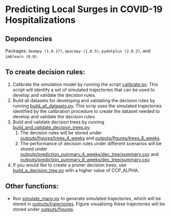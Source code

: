 # Predicting Local Surges in COVID-19 Hospitalizations 

## Dependencies
Packages: `deampy (1.0.17)`, `apacepy (1.0.5)`, `pydotplus (2.0.2)`, and `imblearn (0.0)`.

## To create decision rules:

1. Calibrate the simulation model by running the script [calibrate.py](calibrate.py). 
   This script will identify a set of simulated trajectories that can be used 
   to develop and validate the decision rules.
2. Build all datasets for developing and validating the decision rules by running
   [build_all_datasets.py](build_all_datasets.py). This scrip uses the simulated trajectories 
   identified by the calibration procedure to create the dataset needed 
   to develop and validate the decision rules. 
3. Build and validate decision trees by running [build_and_validate_decision_trees.py](build_and_validate_decision_trees.py).
   1. The decision rules will be stored under 
      [outputs/figures/trees_4_weeks](outputs/figures/trees_4_weeks) and 
      [outputs/figures/trees_8_weeks](outputs/figures/trees_8_weeks).  
   2. The performance of decision rules under different scenarios will be stored under
      [outputs/prediction_summary_4_weeks/dec_tree/summary.csv](outputs/prediction_summary_4_weeks/dec_tree/summary.csv) and
      [outputs/prediction_summary_8_weeks/dec_tree/summary.csv](outputs/prediction_summary_8_weeks/dec_tree/summary.csv).
4. If you would like to create a pruner decision trees, use [build_a_decision_tree.py](build_a_decision_tree.py)
   with a higher value of CCP_ALPHA.

## Other functions:
- Run [simulate_many.py](simulate_many.py) to generate simulated trajectories, 
  which will be stored in
  [outputs/trajectories](outputs/trajectories). 
  Figure visualizing these trajectories will be stored under [outputs/figures](outputs/figures).
